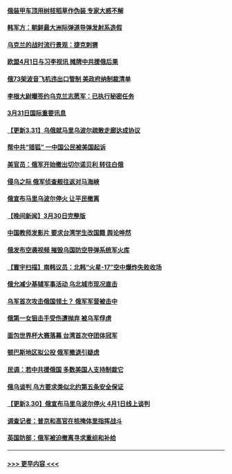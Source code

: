 #### [俄装甲车顶用树枝稻草作伪装 专家大惑不解](../pages/prog202/a103388329.md?t=03312301) 
#### [韩军方：朝鲜最大洲际弹道导弹发射系造假](../pages/prog202/a103388319.md?t=03312301) 
#### [乌克兰的战时流行景观：捷克刺猬](../pages/prog202/a103388302.md?t=03312301) 
#### [欧盟4月1日与习李视讯 摊牌中共援俄后果](../pages/prog202/a103388227.md?t=03312301) 
#### [俄73架波音飞机违出口管制 美政府纳制裁清单](../pages/prog202/a103388253.md?t=03312301) 
#### [李根大尉曝签约乌克兰志愿军：已执行秘密任务](../pages/prog202/a103388247.md?t=03312301) 
#### [3月31日国际重要讯息](../pages/prog202/a103388213.md?t=03312301) 
#### [【更新3.31】乌俄就马里乌波尔疏散走廊达成协议](../pages/prog202/a103388200.md?t=03312301) 
#### [帮中共“猎狐” 一中国公民被美国起诉](../pages/prog202/a103388185.md?t=03312301) 
#### [美官员：俄军开始撤出切尔诺贝利 转往白俄](../pages/prog202/a103388175.md?t=03312301) 
#### [侵乌之际 俄军侦查舰往返对马海峡](../pages/prog202/a103388133.md?t=03312301) 
#### [俄宣布马里乌波尔停火 让平民撤离](../pages/prog202/a103388095.md?t=03312301) 
#### [【晚间新闻】3月30日完整版](../pages/prog202/a103387997.md?t=03312301) 
#### [中国教师发影片 要求台湾学生改国籍 舆论哗然](../pages/prog202/a103388017.md?t=03312301) 
#### [俄发布空袭视频 摧毁乌国防空导弹系统军火库](../pages/prog202/a103388012.md?t=03312301) 
#### [【寰宇扫描】南韩议员：北韩“火星-17”空中爆炸失败收场](../pages/prog202/a103388020.md?t=03312301) 
#### [俄允减少基辅军事活动 乌北城市现况直击](../pages/prog202/a103388024.md?t=03312301) 
#### [乌军首次攻击俄国领土？ 俄军军营被击中](../pages/prog202/a103387907.md?t=03312301) 
#### [俄第一女狙击手受伤遭抛弃 被乌军俘虏](../pages/prog202/a103387910.md?t=03312301) 
#### [面包世界杯大赛落幕 台湾首次夺团体冠军](../pages/prog202/a103387826.md?t=03312301) 
#### [顿巴斯地区拟公投 俄军撤退引疑虑](../pages/prog202/a103387721.md?t=03312301) 
#### [民调：若中共援俄国 多数美国人支持制裁它](../pages/prog202/a103387660.md?t=03312301) 
#### [俄乌谈判 乌方要求类似北约第五条安全保证](../pages/prog202/a103387625.md?t=03312301) 
#### [【更新3.30】俄宣布马里乌波尔停火 4月1日线上谈判](../pages/prog202/a103387266.md?t=03312301) 
#### [调查记者：普京和高官在核掩体里指挥战斗](../pages/prog202/a103387410.md?t=03312301) 
#### [英国防部：俄军被迫撤离寻求重组和补给](../pages/prog202/a103387365.md?t=03312301) 

----
#### [ >>> 更早内容 <<< ](../indexes/prog202-earlier.md)

